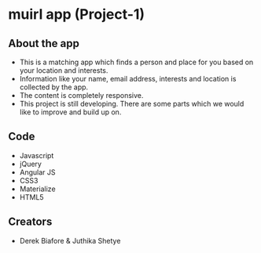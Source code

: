 # muirl app (Project-1)

## About the app

* This is a matching app which finds a person and place for you based on your location and interests.
* Information like your name, email address, interests and location is collected by the app.
* The content is completely responsive.
* This project is still developing. There are some parts which we would like to improve and build up on.

## Code 

* Javascript
* jQuery
* Angular JS
* CSS3
* Materialize
* HTML5

## Creators

* Derek Biafore & Juthika Shetye
